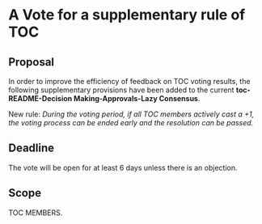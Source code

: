 # A Vote for a supplementary rule of TOC

## Proposal
In order to improve the efficiency of feedback on TOC voting results, the following supplementary provisions have been added to the current **toc-README-Decision Making-Approvals-Lazy Consensus**.

New rule: *During the voting period, if all TOC members actively cast a +1, the voting process can be ended early and the resolution can be passed.*


## Deadline

The vote will be open for at least 6 days unless there is an objection.

## Scope

TOC MEMBERS.
